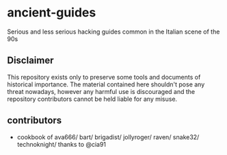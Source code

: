 # ancient-guides
Serious and less serious hacking guides common in the Italian scene of the 90s

## Disclaimer
This repository exists only to preserve some tools and documents of historical importance. The material contained here shouldn't pose any threat nowadays, however any harmful use is discouraged and the repository contributors cannot be held liable for any misuse.

## contributors
* cookbook of ava666/ bart/ brigadist/ jollyroger/ raven/ snake32/ technoknight/ thanks to @cia91
